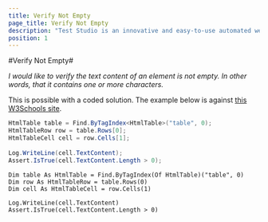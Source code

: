 ```yaml
---
title: Verify Not Empty
page_title: Verify Not Empty
description: "Test Studio is an innovative and easy-to-use automated web, WPF and load testing solution. Test Studio tests support essential technologies like ASP.NET AJAX, Silverlight, PHP and MVC. HTML5, Testing framework, functional testing, performance testing, load testing, exploratory testing, manual testing."
position: 1
---
```

#Verify Not Empty#

*I would like to verify the text content of an element is not empty. In other words, that it contains one or more characters.*

This is possible with a coded solution. The example below is against <a href="http://www.w3schools.com/html/html_tables.asp" target="_blank">this W3Schools site</a>.

```C#
HtmlTable table = Find.ByTagIndex<HtmlTable>("table", 0);
HtmlTableRow row = table.Rows[0];
HtmlTableCell cell = row.Cells[1];
 
Log.WriteLine(cell.TextContent);
Assert.IsTrue(cell.TextContent.Length > 0);
```

```VB
Dim table As HtmlTable = Find.ByTagIndex(Of HtmlTable)("table", 0)
Dim row As HtmlTableRow = table.Rows(0)
Dim cell As HtmlTableCell = row.Cells(1)
 
Log.WriteLine(cell.TextContent)
Assert.IsTrue(cell.TextContent.Length > 0)
```